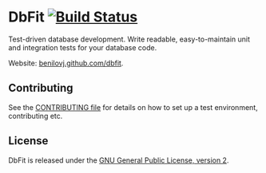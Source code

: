 # DbFit [![Build Status](https://travis-ci.org/benilovj/dbfit.png?branch=master)](https://travis-ci.org/benilovj/dbfit)

Test-driven database development. Write readable, easy-to-maintain unit and integration tests for your database code.

Website: [benilovj.github.com/dbfit](http://benilovj.github.com/dbfit/).

## Contributing

See the [CONTRIBUTING file](CONTRIBUTING.md) for details on how to set up a test environment, contributing etc.

## License

DbFit is released under the [GNU General Public License, version 2](http://www.gnu.org/licenses/gpl-2.0.txt).

